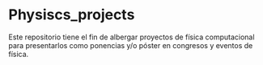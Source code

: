 # Physiscs_projects
Este repositorio tiene el fin de albergar proyectos de física computacional para presentarlos como ponencias y/o póster en congresos y eventos de física. 
